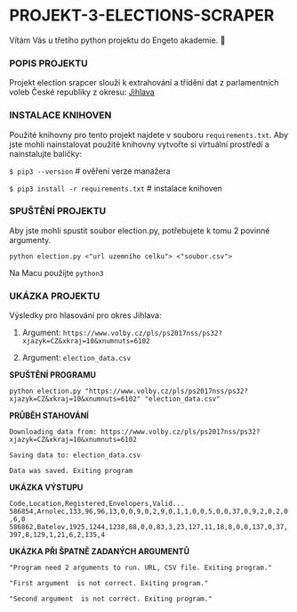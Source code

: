 # PROJEKT-3-ELECTIONS-SCRAPER

Vítám Vás u třetího python projektu do Engeto akademie. :wave:

### POPIS PROJEKTU

Projekt election srapcer slouží k extrahování a třídění dat z parlamentních voleb České republiky z okresu:
[Jihlava](https://www.volby.cz/pls/ps2017nss/ps32?xjazyk=CZ&xkraj=10&xnumnuts=6102)


### INSTALACE KNIHOVEN

Použité knihovny pro tento projekt najdete v souboru `requirements.txt`. 
Aby jste mohli nainstalovat použité knihovny vytvořte si virtuální prostředí a nainstalujte balíčky:

`$ pip3 --version`  # ověření verze manažera 

`$ pip3 install -r requirements.txt` # instalace knihoven

### SPUŠTĚNÍ PROJEKTU

Aby jste mohli spustit soubor election.py, potřebujete k tomu 2 povinné argumenty.

`python election.py <"url uzemního celku"> <"soubor.csv">`

Na Macu použijte `python3`


### UKÁZKA PROJEKTU

Výsledky pro hlasování pro okres Jihlava:

1. Argument: `https://www.volby.cz/pls/ps2017nss/ps32?xjazyk=CZ&xkraj=10&xnumnuts=6102`

2. Argument: `election_data.csv`

**SPUŠTĚNÍ PROGRAMU**

`python election.py "https://www.volby.cz/pls/ps2017nss/ps32?xjazyk=CZ&xkraj=10&xnumnuts=6102" "election_data.csv"`


**PRŮBĚH STAHOVÁNÍ**

`Downloading data from: https://www.volby.cz/pls/ps2017nss/ps32?xjazyk=CZ&xkraj=10&xnumnuts=6102`

`Saving data to: election_data.csv`

`Data was saved. Exiting program`


**UKÁZKA VÝSTUPU**

`Code,Location,Registered,Envelopers,Valid...
586854,Arnolec,133,96,96,13,0,0,9,0,2,9,0,1,1,0,0,5,0,0,37,0,9,2,0,2,0,6,0
586862,Batelov,1925,1244,1238,88,0,0,83,3,23,127,11,18,8,0,0,137,0,37,397,8,129,1,21,6,2,135,4`

**UKÁZKA PŘI ŠPATNĚ ZADANÝCH ARGUMENTŮ**

`"Program need 2 arguments to run. URL, CSV file. Exiting program."`

`"First argument  is not correct. Exiting program."`

`"Second argument  is not correct. Exiting program."`



